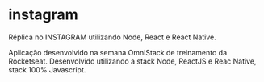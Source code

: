 # instagram
Réplica no INSTAGRAM utilizando Node, React e React Native.

Aplicação desenvolvido na semana OmniStack de treinamento da Rocketseat.
Desenvolvido utilizando a stack Node, ReactJS e Reac Native, stack 100% Javascript.

